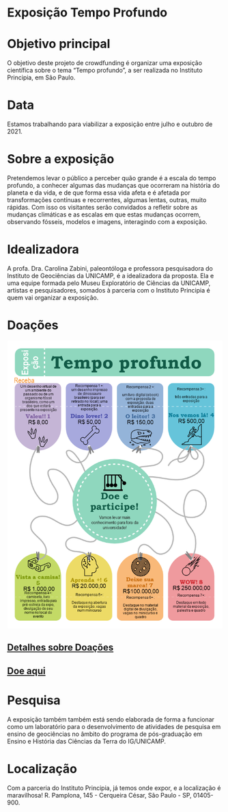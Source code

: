 # Exposição Tempo Profundo

# Objetivo principal
O objetivo deste projeto de crowdfunding é organizar uma exposição científica sobre o tema “Tempo profundo”,  a ser realizada no Instituto Principia, em São Paulo.

# Data
Estamos trabalhando para viabilizar a exposição entre julho e outubro de 2021.

# Sobre a exposição
Pretendemos levar o público a perceber quão grande é a escala do tempo profundo, a conhecer algumas das mudanças que ocorreram na história do planeta e da vida, e de que forma essa vida afeta e é afetada por transformações contínuas e recorrentes, algumas lentas, outras, muito rápidas. 
Com isso os visitantes serão convidados a refletir sobre as mudanças climáticas e as escalas em que estas mudanças ocorrem, observando fósseis, modelos e imagens, interagindo com a exposição.

# Idealizadora
A profa. Dra. Carolina Zabini, paleontóloga e professora pesquisadora do Instituto de Geociências da UNICAMP, é a idealizadora da proposta. Ela e uma equipe formada pelo Museu Exploratório de Ciências da UNICAMP, artistas e pesquisadores, somados à parceria com o Instituto Principia é quem vai organizar a exposição.

# Doações
[![Doações](doacoes.png)](doe.html)

## [Detalhes sobre Doações](doacoes-detalhes.html)

## [Doe aqui](doe.html)

# Pesquisa
A exposição também também está sendo elaborada de forma a funcionar como um laboratório para o desenvolvimento de atividades de pesquisa em ensino de geociências no âmbito do programa de pós-graduação em Ensino e História das Ciências da Terra do IG/UNICAMP. 

# Localização
Com a parceria do Instituto Principia, já temos onde expor, e a localização é maravilhosa!
R. Pamplona, 145 - Cerqueira César, São Paulo - SP, 01405-900.
